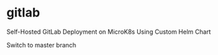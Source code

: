 # gitlab
Self-Hosted GitLab Deployment on MicroK8s Using Custom Helm Chart

Switch to master branch 
